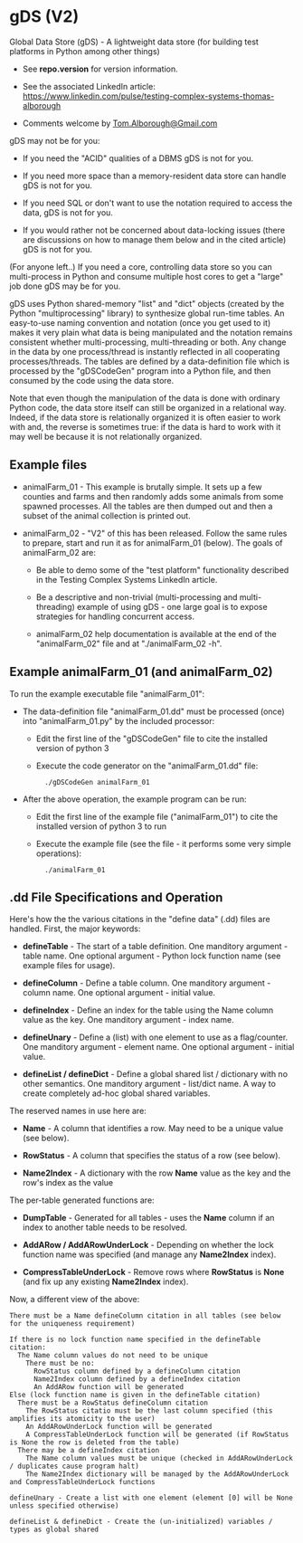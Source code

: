 # gDS (V2)

Global Data Store (gDS) - A lightweight data store (for building test platforms in Python among other things)

* See **repo.version** for version information.

* See the associated LinkedIn article: https://www.linkedin.com/pulse/testing-complex-systems-thomas-alborough

* Comments welcome by Tom.Alborough@Gmail.com

gDS may not be for you:

* If you need the "ACID" qualities of a DBMS gDS is not for you.
    
* If you need more space than a memory-resident data store can handle gDS is not for you.

* If you need SQL or don't want to use the notation required to access the data, gDS is not for you.
    
* If you would rather not be concerned about data-locking issues (there are discussions on how to manage them below and in the cited article) gDS is not for you.
    
(For anyone left..) If you need a core, controlling data store so you can multi-process in Python and consume multiple host cores to 
get a "large" job done gDS may be for you.

gDS uses Python shared-memory "list" and "dict" objects (created by the Python "multiprocessing" library) to synthesize global 
run-time tables. An easy-to-use naming convention and notation (once you get used to it) makes it very plain what data is being 
manipulated and the notation remains consistent whether multi-processing, multi-threading or both. Any change in the data by one 
process/thread is instantly reflected in all cooperating processes/threads. The tables are defined by a data-definition file which 
is processed by the "gDSCodeGen" program into a Python file, and then consumed by the code using the data store.

Note that even though the manipulation of the data is done with ordinary Python code, the data store itself can still be organized in a
relational way. Indeed, if the data store is relationally organized it is often easier to work with and, the reverse is sometimes true:
if the data is hard to work with it may well be because it is not relationally organized.

## Example files

* animalFarm_01 - This example is brutally simple. It sets up a few counties and farms and then randomly adds some animals from some
        spawned processes. All the tables are then dumped out and then a subset of the animal collection is printed out.

* animalFarm_02 - "V2" of this has been released. Follow the same rules to prepare, start and run it as for animalFarm_01 (below). The goals of animalFarm_02 are:

    * Be able to demo some of the "test platform" functionality described in the Testing Complex Systems LinkedIn article.

    * Be a descriptive and non-trivial (multi-processing and multi-threading) example of using gDS - one large goal is to expose strategies for handling concurrent access.

    * animalFarm_02 help documentation is available at the end of the "animalFarm_02" file and at "./animalFarm_02 -h".

## Example animalFarm_01 (and animalFarm_02)

To run the example executable file "animalFarm_01":

* The data-definition file "animalFarm_01.dd" must be processed (once) into "animalFarm_01.py" by the included processor:

    * Edit the first line of the "gDSCodeGen" file to cite the installed version of python 3

    * Execute the code generator on the "animalFarm_01.dd" file:
        
            ./gDSCodeGen animalFarm_01
        
* After the above operation, the example program can be run:

    * Edit the first line of the example file ("animalFarm_01") to cite the installed version of python 3 to run

    * Execute the example file (see the file - it performs some very simple operations):
        
            ./animalFarm_01

## .dd File Specifications and Operation

Here's how the the various citations in the "define data" (.dd) files are handled. First, the major keywords:

* **defineTable** - The start of a table definition. One manditory argument - table name. One optional argument - Python lock function name (see example files for usage).

* **defineColumn** - Define a table column. One manditory argument - column name. One optional argument - initial value.

* **defineIndex** - Define an index for the table using the Name column value as the key. One manditory argument - index name.

* **defineUnary** - Define a (list) with one element to use as a flag/counter. One manditory argument - element name. One optional argument - initial value.

* **defineList / defineDict** - Define a global shared list / dictionary with no other semantics. One manditory argument - list/dict name. A way to create completely ad-hoc global shared variables.

The reserved names in use here are:

* **Name** - A column that identifies a row. May need to be a unique value (see below).

* **RowStatus** - A column that specifies the status of a row (see below).

* **Name2Index** - A dictionary with the row **Name** value as the key and the row's index as the value

The per-table generated functions are:

* **DumpTable** - Generated for all tables - uses the **Name** column if an index to another table needs to be resolved.

* **AddARow / AddARowUnderLock** - Depending on whether the lock function name was specified  (and manage any **Name2Index** index).

* **CompressTableUnderLock** - Remove rows where **RowStatus** is **None** (and fix up any existing **Name2Index** index).

Now, a different view of the above:

```
There must be a Name defineColumn citation in all tables (see below for the uniqueness requirement)

If there is no lock function name specified in the defineTable citation:
  The Name column values do not need to be unique
    There must be no:
      RowStatus column defined by a defineColumn citation
      Name2Index column defined by a defineIndex citation
      An AddARow function will be generated
Else (lock function name is given in the defineTable citation)
  There must be a RowStatus defineColumn citation
    The RowStatus citatio must be the last column specified (this amplifies its atomicity to the user)
    An AddARowUnderLock function will be generated
    A CompressTableUnderLock function will be generated (if RowStatus is None the row is deleted from the table)
  There may be a defineIndex citation
    The Name column values must be unique (checked in AddARowUnderLock / duplicates cause program halt)
    The Name2Index dictionary will be managed by the AddARowUnderLock and CompressTableUnderLock functions

defineUnary - Create a list with one element (element [0] will be None unless specified otherwise)

defineList & defineDict - Create the (un-initialized) variables / types as global shared
```
